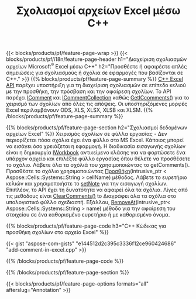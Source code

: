 ﻿---
title: Σχολιασμοί αρχείων Excel μέσω C++
url: /el/cpp/annotation/
description: Προσθέστε ή αφαιρέστε σχόλια σχολιασμού δεδομένων υπολογιστικών φύλλων Excel και OpenOffice με τη βιβλιοθήκη C++.
---
{{< blocks/products/pf/feature-page-wrap >}}
{{< blocks/products/pf/i18n/feature-page-header h1="Διαχείριση σχολιασμών αρχείων Microsoft<sup>&reg;</sup> Excel μέσω C++" h2="Προσθέστε ή αφαιρέστε απλές σημειώσεις για σχολιασμούς ή σχόλια σε εφαρμογές που βασίζονται σε C++." >}}
{{% blocks/products/pf/feature-page-summary %}}
[C++ Excel API](/cells/cpp/) παρέχει υποστήριξη για τη διαχείριση σχολιασμών σε επίπεδο κελιού με την προσθήκη, την πρόσβαση και την αφαίρεση σχολίων. Το API παρέχει [IComment](https://reference.aspose.com/cells/cpp/class/aspose.cells.i_comment) και [ICommentCollection](https://reference.aspose.com/cells/cpp/class/aspose.cells.i_comment_collection) καθώς [GetICcomments()](https://reference.aspose.com/cells/cpp/class/aspose.cells.i_worksheet#ae7cce5f85b7b25a1e5c58df1b613ca5a) για το χειρισμό των σχολίων από όλες τις απόψεις. Οι υποστηριζόμενες μορφές Excel περιλαμβάνουν ODS, XLS, XLSX, XLSB και XLSM.
{{% /blocks/products/pf/feature-page-summary %}}

{{% blocks/products/pf/feature-page-section h2="Σχολιασμοί δεδομένων αρχείων Excel" %}}
Χειρισμός σχολίων σε φύλλα εργασίας - Δεν περιορίζεται πόσα σχόλια έχει ένα φύλλο στο MS Excel. Κάποιος μπορεί να εισάγει όσο χρειάζεται η εφαρμογή. Η διαδικασία εισαγωγής σχολίων είναι η δημιουργία [IWorkbook](https://reference.aspose.com/cells/cpp/class/aspose.cells.i_workbook) αντικείμενο κλάσης για να φορτώσετε ένα υπάρχον αρχείο και επιλέξτε φύλλο εργασίας όπου θέλετε να προσθέσετε το σχόλιο. Λάβετε όλα τα σχόλιά του χρησιμοποιώντας το getComments(). Προσθέστε το σχόλιο χρησιμοποιώντας [Προσθήκη](https://reference.aspose.com/cells/cpp/class/aspose.cells.i_comment_collection#a3f014415e292fa15c6220e9727dad384)(intrusive_ptr < Aspose::Cells::Systems::String > cellName) μέθοδος. Λάβετε το ευρετήριο κελιών και χρησιμοποιήστε το [setNote](https://reference.aspose.com/cells/cpp/com.aspose.cells/comment#Note) για την εισαγωγή σχολίων. Επιπλέον, το API έχει τη δυνατότητα να αφαιρεί όλα τα σχόλια. Λίγες από τις μεθόδους είναι [ClearComments()](https://reference.aspose.com/cells/cpp/class/aspose.cells.i_worksheet#ad4e0ea291ae60fc1b5d815e520edc6c3) to Διαγράφει όλα τα σχόλια στο υπολογιστικό φύλλο σχεδιαστή. Εξάλλου, [RemoveAt](https://reference.aspose.com/cells/cpp/class/aspose.cells.i_worksheet_collection#addabcc7d7d76874694018fb3ba37b72c)(intrusive_ptr< Aspose::Cells::Systems::String > name) μέθοδο για την αφαίρεση του στοιχείου σε ένα καθορισμένο ευρετήριο ή με καθορισμένο όνομα.

{{% blocks/products/pf/feature-page-code h3="C++ Κώδικας για προσθήκη σχολίων στο αρχείο Excel" %}}

{{< gist "aspose-com-gists" "e144512d2c395c3336f12ce960424686" "add-comment-in-excel.cpp" >}}

{{% /blocks/products/pf/feature-page-code %}}

{{% /blocks/products/pf/feature-page-section %}}

{{< blocks/products/pf/feature-page-options formats="all" afterslug="Annotation" >}}